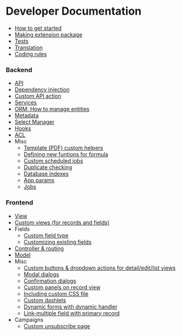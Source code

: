 # Developer Documentation

* [How to get started](how-to-start.md)
* [Making extension package](extension-packages.md)
* [Tests](tests.md)
* [Translation](translation.md)
* [Coding rules](coding-rules.md)

### Backend

* [API](api.md)
* [Dependency injection](di.md)
* [Custom API action](api-action.md)
* [Services](services.md)
* [ORM: How to manage entities](orm.md)
* [Metadata](metadata.md)
* [Select Manager](select-manager.md)
* [Hooks](hooks.md)
* [ACL](acl.md)
* Misc
  * [Template (PDF) custom helpers](template-custom-helper.md)
  * [Defining new funtions for formula](new-function-in-formula.md)
  * [Custom scheduled jobs](scheduled-job.md)
  * [Duplicate checking](duplicate-check.md)
  * [Database indexes](db-indexes.md)
  * [App params](app-params.md)
  * [Jobs](jobs.md)

### Frontend

* [View](view.md)
* [Custom views (for records and fields)](custom-views.md)
* Fields
  * [Custom field type](custom-field-type.md)
  * [Customizing existing fields](customize-standard-fields.md)
* [Controller & routing](frontend/controller.md)
* [Model](model.md)
* Misc
  * [Custom buttons & dropdown actions for detail/edit/list views](custom-buttons.md)
  * [Modal dialogs](modal.md)
  * [Confirmation dialogs](confirm-dialog.md)
  * [Custom panels on record view](frontend/record-panels.md)
  * [Including custom CSS file](custom-css.md)
  * [Custom dashlets](how-to-create-a-dashlet.md)
  * [Dynamic forms with dynamic handler](dynamic-handler.md)
  * [Link-multiple field with primary record](link-multiple-with-primary.md)
* Campaigns
  * [Custom unsubscribe page](campaign-unsubscribe-template.md)
  
